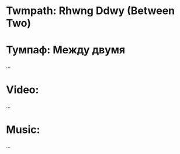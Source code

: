 Twmpath: Rhwng Ddwy (Between Two)
==========================================
# Тумпаф: Между двумя
...

Video:
======
...

Music:
======
...
